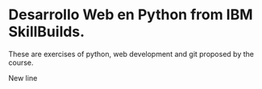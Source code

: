 # Desarrollo Web en Python from IBM SkillBuilds.

These are exercises of python, web development and git proposed by the course.

New line
